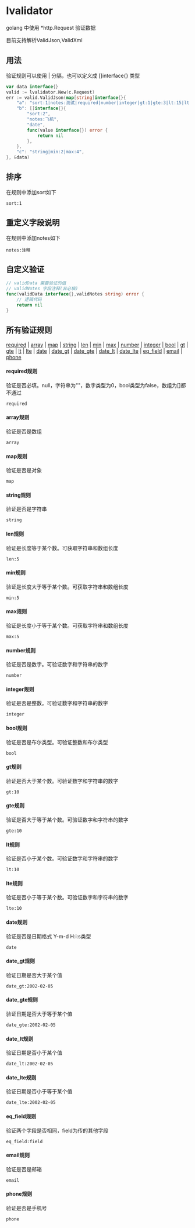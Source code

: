 # lvalidator
golang 中使用 *http.Request 验证数据

目前支持解析ValidJson,ValidXml

## 用法
验证规则可以使用 | 分隔，也可以定义成 []interface{} 类型
~~~go
var data interface{}
valid := lvalidator.New(c.Request)
err := valid.ValidJson(map[string]interface{}{
    "a": "sort:1|notes:测试|required|number|integer|gt:1|gte:3|lt:15|lte:10",
    "b": []interface{}{
        "sort:2",
        "notes:飞机",
        "date",
        func(value interface{}) error {
            return nil
        },
    },
    "c": "string|min:2|max:4",
}, &data)
~~~

## 排序
在规则中添加sort如下
~~~
sort:1
~~~

## 重定义字段说明
在规则中添加notes如下
~~~
notes:注释
~~~

## 自定义验证
~~~go
// validData 需要验证的值
// validNotes 字段注释(非必填)
func(validData interface{},validNotes string) error {
    // 逻辑代码
    return nil
}
~~~

## 所有验证规则
[required](#required) |
[array](#array) |
[map](#map) |
[string](#string) |
[len](#len) |
[min](#min) |
[max](#max) |
[number](#number) |
[integer](#integer) |
[bool](#bool) |
[gt](#gt) |
[gte](#gte) |
[lt](#lt) |
[lte](#lte) |
[date](#date) |
[date_gt](#date_gt) |
[date_gte](#date_gte) |
[date_lt](#date_lt) |
[date_lte](#date_lte) |
[eq_field](#eq_field) |
[email](#email) |
[phone](#phone)

#### <a id="required">required规则</a>
验证是否必填。null，字符串为""，数字类型为0，bool类型为false，数组为[]都不通过
~~~
required
~~~

#### <a id="array">array规则</a>
验证是否是数组
~~~
array
~~~

#### <a id="map">map规则</a>
验证是否是对象
~~~
map
~~~

#### <a id="string">string规则</a>
验证是否是字符串
~~~
string
~~~

#### <a id="len">len规则</a>
验证是长度等于某个数。可获取字符串和数组长度
~~~
len:5
~~~

#### <a id="min">min规则</a>
验证是长度大于等于某个数。可获取字符串和数组长度
~~~
min:5
~~~

#### <a id="max">max规则</a>
验证是长度小于等于某个数。可获取字符串和数组长度
~~~
max:5
~~~

#### <a id="number">number规则</a>
验证是否是数字。可验证数字和字符串的数字
~~~
number
~~~

#### <a id="integer">integer规则</a>
验证是否是整数。可验证数字和字符串的数字
~~~
integer
~~~

#### <a id="bool">bool规则</a>
验证是否是布尔类型。可验证整数和布尔类型
~~~
bool
~~~

#### <a id="gt">gt规则</a>
验证是否大于某个数。可验证数字和字符串的数字
~~~
gt:10
~~~

#### <a id="gte">gte规则</a>
验证是否大于等于某个数。可验证数字和字符串的数字
~~~
gte:10
~~~

#### <a id="lt">lt规则</a>
验证是否小于某个数。可验证数字和字符串的数字
~~~
lt:10
~~~

#### <a id="lte">lte规则</a>
验证是否小于等于某个数。可验证数字和字符串的数字
~~~
lte:10
~~~

#### <a id="date">date规则</a>
验证是否是日期格式 Y-m-d H:i:s类型
~~~
date
~~~

#### <a id="date_gt">date_gt规则</a>
验证日期是否大于某个值
~~~
date_gt:2002-02-05
~~~

#### <a id="date_gte">date_gte规则</a>
验证日期是否大于等于某个值
~~~
date_gte:2002-02-05
~~~

#### <a id="date_lt">date_lt规则</a>
验证日期是否小于某个值
~~~
date_lt:2002-02-05
~~~

#### <a id="date_lte">date_lte规则</a>
验证日期是否小于等于某个值
~~~
date_lte:2002-02-05
~~~

#### <a id="eq_field">eq_field规则</a>
验证两个字段是否相同，field为传的其他字段
~~~
eq_field:field
~~~

#### <a id="email">email规则</a>
验证是否是邮箱
~~~
email
~~~

#### <a id="phone">phone规则</a>
验证是否是手机号
~~~
phone
~~~